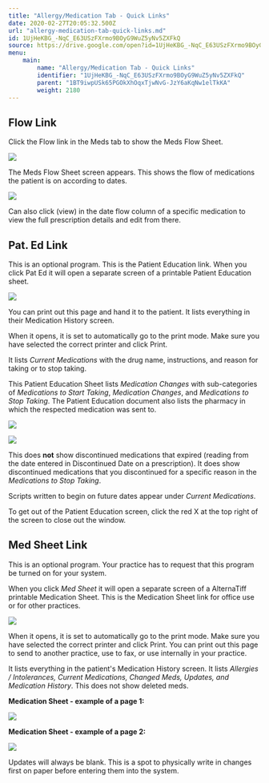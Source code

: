 ```yaml
---
title: "Allergy/Medication Tab - Quick Links"
date: 2020-02-27T20:05:32.500Z
url: "allergy-medication-tab-quick-links.md"
id: 1UjHeKBG_-NqC_E63USzFXrmo9BOyG9WuZ5yNv5ZXFkQ
source: https://drive.google.com/open?id=1UjHeKBG_-NqC_E63USzFXrmo9BOyG9WuZ5yNv5ZXFkQ
menu:
    main:
        name: "Allergy/Medication Tab - Quick Links"
        identifier: "1UjHeKBG_-NqC_E63USzFXrmo9BOyG9WuZ5yNv5ZXFkQ"
        parent: "1BT9iwpUSk65PGOkXhOqxTjwNvG-JzY6aKqNw1elTkKA"
        weight: 2180
---
```

## Flow Link

Click the Flow link in the Meds tab to show the Meds Flow Sheet.

![](external_files/18a97604e83bdad28714d32fd537a903.png)

The Meds Flow Sheet screen appears. This shows the flow of medications the patient is on according to dates.

![](external_files/2e5528db23c6ad1832bbde306a33a0f1.png)

Can also click (view) in the date flow column of a specific medication to view the full prescription details and edit from there.

## Pat. Ed Link

This is an optional program. This is the Patient Education link. When you click Pat Ed it will open a separate screen of a printable Patient Education sheet.

![](external_files/63f950ff338b5ea5f72958f8c1cc70b5.png)

You can print out this page and hand it to the patient. It lists everything in their Medication History screen.

When it opens, it is set to automatically go to the print mode. Make sure you have selected the correct printer and click Print.

It lists *Current Medications* with the drug name, instructions, and reason for taking or to stop taking.

This Patient Education Sheet lists *Medication Changes* with sub-categories of *Medications to Start Taking*, *Medication Changes*, and *Medications to Stop Taking*. The Patient Education document also lists the pharmacy in which the respected medication was sent to.

![](external_files/b5fa8c308074a3d87e71f5206ed43b19.png)

![](external_files/c408e07b53466f68bbe9e68e76f0c8d7.png)

This does **not** show discontinued medications that expired (reading from the date entered in Discontinued Date on a prescription). It does show discontinued medications that you discontinued for a specific reason in the *Medications to Stop Taking*.

Scripts written to begin on future dates appear under *Current Medications*.

To get out of the Patient Education screen, click the red X at the top right of the screen to close out the window.

## Med Sheet Link

This is an optional program. Your practice has to request that this program be turned on for your system.

When you click *Med Sheet* it will open a separate screen of a AlternaTiff printable Medication Sheet. This is the Medication Sheet link for office use or for other practices.

![](external_files/63f950ff338b5ea5f72958f8c1cc70b5.png)

When it opens, it is set to automatically go to the print mode. Make sure you have selected the correct printer and click Print. You can print out this page to send to another practice, use to fax, or use internally in your practice.

It lists everything in the patient's Medication History screen. It lists *Allergies / Intolerances, Current Medications, Changed Meds, Updates, and Medication History*. This does not show deleted meds.

**Medication Sheet - example of a page 1:**

![](external_files/ec5196e41cc0a0257711cc90fed9eed1.png)

**Medication Sheet - example of a page 2:**

![](external_files/44d34fb750f8c26b92d7b270eefd19ef.png)

Updates will always be blank. This is a spot to physically write in changes first on paper before entering them into the system.


